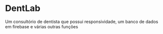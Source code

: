 # DentLab
Um consultório de dentista que possui responsividade, um banco de dados em firebase e várias outras funções
